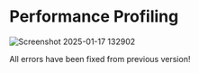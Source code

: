 # Performance Profiling

![Screenshot 2025-01-17 132902](https://github.com/user-attachments/assets/1b817222-cca4-428a-8c6e-cc33be9dfa98)


All errors have been fixed from previous version!
